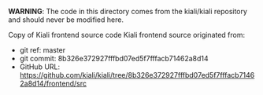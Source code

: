 **WARNING**: The code in this directory comes from the kiali/kiali repository and should never be modified here.

Copy of Kiali frontend source code
Kiali frontend source originated from:
* git ref:    master
* git commit: 8b326e372927fffbd07ed5f7fffacb71462a8d14
* GitHub URL: https://github.com/kiali/kiali/tree/8b326e372927fffbd07ed5f7fffacb71462a8d14/frontend/src
